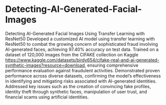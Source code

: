 # Detecting-AI-Generated-Facial-Images
Detecting AI-Generated Facial Images Using Transfer Learning with ResNet50
Developed a customized AI model using transfer learning with ResNet50 to combat the growing concern of sophisticated fraud involving AI-generated faces, achieving 97.40% accuracy on test data.
Trained on a dataset of 120,000 images from the CIFAKE collection on Kaggle https://www.kaggle.com/datasets/birdy654/cifake-real-and-ai-generated-synthetic-images?resource=download, ensuring comprehensive performance evaluation against fraudulent activities.
Demonstrated proven performance across diverse datasets, confirming the model’s effectiveness in identifying and mitigating risks associated with AI-generated identities.
Addressed key issues such as the creation of convincing fake profiles, identity theft through synthetic faces, manipulation of user trust, and financial scams using artificial identities.
